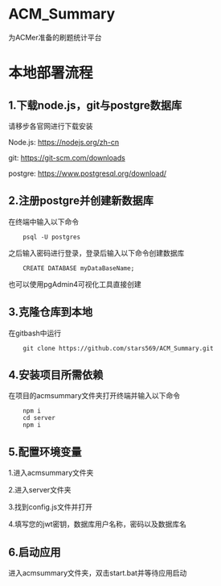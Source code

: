 # ACM_Summary
为ACMer准备的刷题统计平台

# 本地部署流程

## 1.下载node.js，git与postgre数据库

请移步各官网进行下载安装

Node.js: https://nodejs.org/zh-cn

git: https://git-scm.com/downloads

postgre: https://www.postgresql.org/download/

## 2.注册postgre并创建新数据库

在终端中输入以下命令

```
    psql -U postgres
```

之后输入密码进行登录，登录后输入以下命令创建数据库

```
    CREATE DATABASE myDataBaseName;
```

也可以使用pgAdmin4可视化工具直接创建

## 3.克隆仓库到本地

在gitbash中运行

```
    git clone https://github.com/stars569/ACM_Summary.git
```

## 4.安装项目所需依赖

在项目的acmsummary文件夹打开终端并输入以下命令

```
    npm i
    cd server
    npm i
```

## 5.配置环境变量

1.进入acmsummary文件夹

2.进入server文件夹

3.找到config.js文件并打开

4.填写您的jwt密钥，数据库用户名称，密码以及数据库名

## 6.启动应用

进入acmsummary文件夹，双击start.bat并等待应用启动